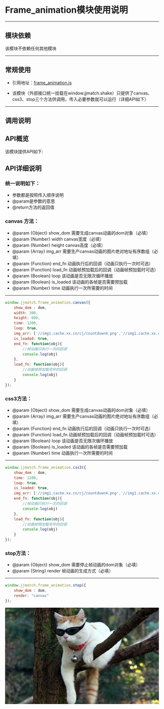 # Frame_animation模块使用说明

---

## 模块依赖

该模块不依赖任何其他模块

---

## 常规使用

- 引用地址：[frame_animation.js](../../base/frame_animation.js)

- 该模块（外部接口统一挂载在window.jjmatch.shake）只提供了canvas、css3、stop三个方法供调用，传入必要参数就可以运行（详细API如下）

---

## 调用说明
## API概览
该模块提供API如下:
## API详细说明
### 统一说明如下：
- 参数都是按照传入顺序说明
- @param是参数的意思
- @return方法的返回值

### canvas 方法：

- @param {Object} show_dom 需要生成canvas动画的dom对象（必填）
- @param {Number} width canvas宽度（必填）
- @param {Number} height canvas高度（必填）
- @param {Array} img_arr 需要生产canvas动画的图片绝对地址有序数组（必填）
- @param {Function} end_fn 动画执行后的回调（动画只执行一次时可选）
- @param {Function} load_fn 动画帧预加载后的回调（动画帧预加载时可选）
- @param {Boolean} loop 该动画是否无限次循环播放
- @param {Boolean} is_loaded 该动画的各帧是否需要预加载
- @param {Number} time 动画执行一次所需要的时间
---
```javascript
window.jjmatch.frame_animation.canvas({
    show_dom : dom,
    width: 300,
    height: 600,
    time: 1200,
    loop: true,
    img_arr: ['//img1.cache.xx.cn/cj/countdown4.png','//img1.cache.xx.cn/cj/countdown5.png'],
    is_loaded: true,
    end_fn: function(obj){
        //帧动画只执行一次的回调
        console.log(obj)
    },
    load_fn: function(obj){
        //动画帧预加载完毕的回调
        console.log(obj)
    }
});
```
### css3方法：

- @param {Object} show_dom 需要生成canvas动画的dom对象（必填）
- @param {Array} img_arr 需要生产canvas动画的图片绝对地址有序数组（必填）
- @param {Function} end_fn 动画执行后的回调（动画只执行一次时可选）
- @param {Function} load_fn 动画帧预加载后的回调（动画帧预加载时可选）
- @param {Boolean} loop 该动画是否无限次循环播放
- @param {Boolean} is_loaded 该动画的各帧是否需要预加载
- @param {Number} time 动画执行一次所需要的时间
---
```javascript
window.jjmatch.frame_animation.css3({
    show_dom : dom,
    time: 1200,
    loop: true,
    is_loaded: true,
    img_arr: ['//img1.cache.xx.cn/cj/countdown4.png','//img1.cache.xx.cn/cj/countdown5.png'],
    end_fn: function(obj){
        //帧动画只执行一次的回调
        console.log(obj)
    },
    load_fn: function(obj){
        //动画帧预加载完毕的回调
        console.log(obj)
    }
});
```
### stop方法：

- @param {Object} show_dom 需要停止帧动画的dom对象（必填）
- @param {String} render 帧动画的生成方式（必填）
---
```javascript
window.jjmatch.frame_animation.stop({
    show_dom : dom,
    render: "canvas"
});
```

![image](../images/cool.jpg)

